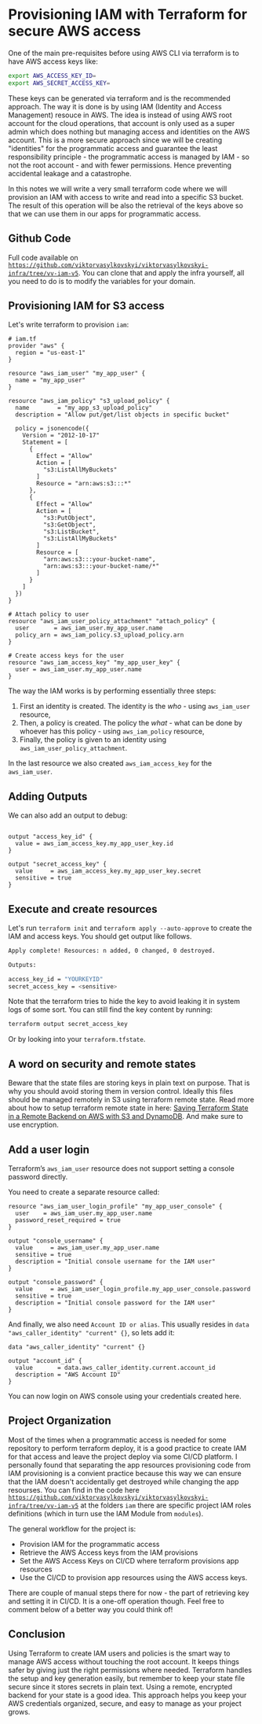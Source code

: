 # Provisioning IAM with Terraform for secure AWS access

One of the main pre-requisites before using AWS CLI via terraform is to have AWS access keys like: 

```sh
export AWS_ACCESS_KEY_ID=
export AWS_SECRET_ACCESS_KEY=
```

These keys can be generated via terraform and is the recommended approach. The way it is done is by using IAM (Identity and Access Management) resouce in AWS. The idea is instead of using AWS root account for the cloud operations, that account is only used as a super admin which does nothing but managing access and identities on the AWS account. This is a more secure approach since we will be creating "identities" for the programmatic access and guarantee the least responsibility principle - the programmatic access is managed by IAM - so not the root account - and with fewer permissions. Hence preventing accidental leakage and a catastrophe. 

In this notes we will write a very small terraform code where we will provision an IAM with access to write and read into a specific S3 bucket. The result of this operation will be also the retrieval of the keys above so that we can use them in our apps for programmatic access.

## Github Code

Full code available on [`https://github.com/viktorvasylkovskyi/viktorvasylkovskyi-infra/tree/vv-iam-v5`](https://github.com/viktorvasylkovskyi/viktorvasylkovskyi-infra/tree/vv-iam-v5). You can clone that and apply the infra yourself, all you need to do is to modify the variables for your domain.

## Provisioning IAM for S3 access 

Let's write terraform to provision `iam`: 


```hcl
# iam.tf
provider "aws" {
  region = "us-east-1" 
}

resource "aws_iam_user" "my_app_user" {
  name = "my_app_user"
}

resource "aws_iam_policy" "s3_upload_policy" {
  name        = "my_app_s3_upload_policy"
  description = "Allow put/get/list objects in specific bucket"

  policy = jsonencode({
    Version = "2012-10-17"
    Statement = [
      {
        Effect = "Allow"
        Action = [
          "s3:ListAllMyBuckets"
        ]
        Resource = "arn:aws:s3:::*"
      },
      {
        Effect = "Allow"
        Action = [
          "s3:PutObject",
          "s3:GetObject",
          "s3:ListBucket",
          "s3:ListAllMyBuckets"
        ]
        Resource = [
          "arn:aws:s3:::your-bucket-name",
          "arn:aws:s3:::your-bucket-name/*"
        ]
      }
    ]
  })
}

# Attach policy to user
resource "aws_iam_user_policy_attachment" "attach_policy" {
  user       = aws_iam_user.my_app_user.name
  policy_arn = aws_iam_policy.s3_upload_policy.arn
}

# Create access keys for the user
resource "aws_iam_access_key" "my_app_user_key" {
  user = aws_iam_user.my_app_user.name
}
```

The way the IAM works is by performing essentially three steps: 

1. First an identity is created. The identity is the *who* - using `aws_iam_user` resource,
2. Then, a policy is created. The policy the *what* - what can be done by whoever has this policy - using `aws_iam_policy` resource,
3. Finally, the policy is given to an identity using `aws_iam_user_policy_attachment`. 

In the last resource we also created `aws_iam_access_key` for the `aws_iam_user`. 

## Adding Outputs

We can also add an output to debug:

```hcl

output "access_key_id" {
  value = aws_iam_access_key.my_app_user_key.id
}

output "secret_access_key" {
  value     = aws_iam_access_key.my_app_user_key.secret
  sensitive = true
}
```

## Execute and create resources

Let's run `terraform init` and `terraform apply --auto-approve` to create the IAM and access keys. You should get output like follows.

```sh
Apply complete! Resources: n added, 0 changed, 0 destroyed.

Outputs:

access_key_id = "YOURKEYID"
secret_access_key = <sensitive>
```

Note that the terraform tries to hide the key to avoid leaking it in system logs of some sort. You can still find the key content by running: 

```sh
terraform output secret_access_key
```

Or by looking into your `terraform.tfstate`. 

## A word on security and remote states

Beware that the state files are storing keys in plain text on purpose. That is why you should avoid storing them in version control. Ideally this files should be managed remotely in S3 using terraform remote state. Read more about how to setup terraform remote state in here: [Saving Terraform State in a Remote Backend on AWS with S3 and DynamoDB](https://www.viktorvasylkovskyi.com/posts/terraform-state-in-s3-dynamodb-backend). And make sure to use encryption.

## Add a user login 

Terraform’s `aws_iam_user` resource does not support setting a console password directly.

You need to create a separate resource called:

```hcl
resource "aws_iam_user_login_profile" "my_app_user_console" {
  user    = aws_iam_user.my_app_user.name
  password_reset_required = true 
}

output "console_username" {
  value     = aws_iam_user.my_app_user.name
  sensitive = true
  description = "Initial console username for the IAM user"
}

output "console_password" {
  value     = aws_iam_user_login_profile.my_app_user_console.password
  sensitive = true
  description = "Initial console password for the IAM user"
}
```

And finally, we also need `Account ID or alias`. This usually resides in `data "aws_caller_identity" "current" {}`, so lets add it: 

```hcl
data "aws_caller_identity" "current" {}

output "account_id" {
  value       = data.aws_caller_identity.current.account_id
  description = "AWS Account ID"
}
```

You can now login on AWS console using your credentials created here.

## Project Organization

Most of the times when a programmatic access is needed for some repository to perform terraform deploy, it is a good practice to create IAM for that access and leave the project deploy via some CI/CD platform. I personally found that separating the app resources provisioning code from IAM provisioning is a convient practice because this way we can ensure that the IAM doesn't accidentally get destroyed while changing the app resourses. You can find in the code here [`https://github.com/viktorvasylkovskyi/viktorvasylkovskyi-infra/tree/vv-iam-v5`](https://github.com/viktorvasylkovskyi/viktorvasylkovskyi-infra/tree/vv-iam-v5) at the folders `iam` there are specific project IAM roles definitions (which in turn use the IAM Module from `modules`). 

The general workflow for the project is:

  - Provision IAM for the programmatic access
  - Retrieve the AWS Access keys from the IAM provisions 
  - Set the AWS Access Keys on CI/CD where terraform provisions app resources
  - Use the CI/CD to provision app resources using the AWS access keys. 

There are couple of manual steps there for now - the part of retrieving key and setting it in CI/CD. It is a one-off operation though. Feel free to comment below of a better way you could think of!

## Conclusion

Using Terraform to create IAM users and policies is the smart way to manage AWS access without touching the root account. It keeps things safer by giving just the right permissions where needed. Terraform handles the setup and key generation easily, but remember to keep your state file secure since it stores secrets in plain text. Using a remote, encrypted backend for your state is a good idea. This approach helps you keep your AWS credentials organized, secure, and easy to manage as your project grows.